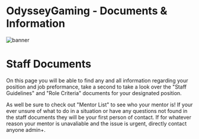 # OdysseyGaming - Documents & Information 
![banner](https://user-images.githubusercontent.com/84603499/140682231-0c5ad6fd-2846-499a-8fc8-b0407e261d10.png)
# Staff Documents 


On this page you will be able to find any and all information regarding your position and job preformance, take a second to take a look over the "Staff Guidelines" and "Role Criteria" documents for your designated position. 

As well be sure to check out "Mentor List" to see who your mentor is! If your ever unsure of what to do in a situation or have any questions not found in the staff documents they will be your first person of contact. If for whatever reason your mentor is unavaliable and the issue is urgent, directly contact anyone admin+.




